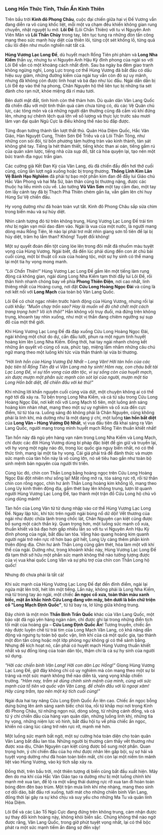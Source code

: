 ### Long Hồn Thức Tỉnh, Thần Ấn Kinh Thiên

Trên bầu trời **Kinh đô Phong Châu**, cuộc đại chiến giữa hai vị Đế Vương vẫn đang diễn ra vô cùng khốc liệt, mỗi một va chạm đều khiến không gian rung chuyển, nhật nguyệt lu mờ. **Lôi Đế** (Lôi Chấn Thiên) với tu vi Nguyên Anh Viên Mãn và **Lôi Thần Chùy** trong tay, liên tục tung ra những đòn tấn công mang theo sức mạnh hủy diệt của thiên lôi, từng cột sét khổng lồ, từng quả cầu lôi điện như muốn nghiền nát tất cả.

**Hùng Vương Lạc Long Đế**, dù huyết mạch Rồng Tiên phi phàm và **Long Nha Kiếm** thần uy, nhưng tu vi Nguyên Anh Hậu Kỳ đỉnh phong của ngài so với Lôi Đế vẫn có một khoảng cách nhất định. Sau ba ngày ba đêm giao tranh không ngừng nghỉ, Long Lực trong cơ thể Hùng Vương đã bắt đầu có dấu hiệu suy giảm, những đường kiếm của ngài tuy vẫn còn đó sự uy mãnh, nhưng đã không còn được linh hoạt và bá đạo như lúc đầu. Ngài dần dần bị Lôi Đế ép vào thế hạ phong, Chân Nguyên hộ thể liên tục bị những tia sét đánh cho rạn nứt, khóe miệng đã rỉ máu tươi.

Bên dưới mặt đất, tình hình còn thê thảm hơn. Dù quân dân Văn Lang Quốc đã chiến đấu với một tinh thần quả cảm chưa từng có, dù các Vệ Quân chủ lực, các tông môn và cả những người dân thường cũng đã cầm vũ khí đứng lên, nhưng sự chênh lệch quá lớn về số lượng và thực lực trước sáu mươi lăm vạn đại quân Ngũ Cực là điều không thể nào bù đắp được.

Từng đoạn tường thành lần lượt thất thủ. Quân Hỏa Diệm Quốc, Hắc Vân Giáo, Hàn Nguyệt Cung, Thiên Sơn Đế Triều và cả Lôi Thần Tông, như những con sói đói, từ bốn phương tám hướng tràn vào kinh thành, tàn sát không ghê tay. Tiếng la hét thảm thiết, tiếng khóc than ai oán, tiếng gầm rú của quân xâm lược, tiếng nhà cửa sụp đổ, tất cả hòa quyện lại, tạo nên một bức tranh địa ngục trần gian.

Các cường giả Kết Đan Kỳ của Văn Lang, dù đã chiến đấu đến hơi thở cuối cùng, cũng lần lượt ngã xuống hoặc bị trọng thương. **Thống Lĩnh Kim Lân Vệ Bành Hạo Nghiêm** đã phải tự bạo một phần kim đan để đẩy lui Giáo chủ Hắc Vân Phong và hai Ma Sứ, bản thân cũng bị thương nặng, được các thuộc hạ liều mình cứu về. Lão tướng **Vũ Vân Sơn** một tay cầm đao, một tay ôm lấy cánh tay đã bị Thạch Phá Thiên chém gần lìa, vẫn gầm lên chỉ huy Hùng Sư Vệ chiến đấu.

Hy vọng dường như đã hoàn toàn vụt tắt. Kinh đô Phong Châu sắp sửa chìm trong biển máu và sự hủy diệt.

Nhìn cảnh tượng đó từ trên không trung, Hùng Vương Lạc Long Đế trái tim như bị ngàn vạn mũi dao đâm vào. Ngài là vua của một nước, là người mang dòng máu Rồng Tiên, lẽ nào lại phải trơ mắt nhìn giang sơn tổ tiên để lại bị hủy diệt, trăm họ lầm than? Không! Tuyệt đối không!

Một sự quyết đoán đến tột cùng lóe lên trong đôi mắt đã nhuốm màu tuyệt vọng của Hùng Vương. Ngài biết, đã đến lúc phải dùng đến con át chủ bài cuối cùng, một bí thuật cổ xưa của hoàng tộc, một sự hy sinh có thể mang lại một tia hy vọng mong manh.

_"Lôi Chấn Thiên!"_ Hùng Vương Lạc Long Đế gầm lên một tiếng làm rung động cả không gian, ngài dùng Long Nha Kiếm tạm thời đẩy lui Lôi Đế, rồi thân hình nhanh chóng bay về phía **Phong Thiên Điện**, nơi cao nhất, linh thiêng nhất của Hoàng cung, nơi đặt **Cửu Long Hoàng Ngọc Đài** và cũng là nơi kết nối với **Long Mạch** của toàn bộ Văn Lang Quốc.

Lôi Đế có chút ngạc nhiên trước hành động của Hùng Vương, nhưng rồi lại cười khẩy: _"Muốn chạy trốn sao? Hay là muốn về đó chờ chết một cách trang trọng hơn? Vô ích thôi!"_ Hắn không vội truy đuổi, mà đứng trên không trung, khoanh tay nhìn xuống, như một vị thần đang chiêm ngưỡng sự sụp đổ của một thế giới.

Khi Hùng Vương Lạc Long Đế đã đáp xuống Cửu Long Hoàng Ngọc Đài, ngài không một chút do dự, cắn đầu lưỡi, phun ra một ngụm tinh huyết hoàng kim lên Long Nha Kiếm. Đồng thời, hai tay ngài nhanh chóng kết những ấn quyết vô cùng cổ xưa, phức tạp, miệng lẩm nhẩm những câu chú ngữ mang theo một luồng khí tức vừa thần thánh lại vừa bi thương.

_"Hỡi linh hồn của Hùng Vương Đệ Nhất – Long Vân! Hỡi tàn hồn của các bậc tiên tổ Rồng Tiên đã vì Văn Lang mà hy sinh! Hôm nay, con cháu bất tài Lạc Long Đế, vì sự tồn vong của dân tộc, vì sự sống còn của huyết mạch, xin được mượn một phần sức mạnh còn sót lại của người, mượn một tia Long Hồn bất diệt, để chiến đấu với kẻ thù!"_

Khi những lời khấn nguyện cuối cùng vừa dứt, một chuyện không ai có thể ngờ tới đã xảy ra. Từ bên trong Long Nha Kiếm, và cả từ sâu trong Cửu Long Hoàng Ngọc Đài, nơi kết nối với Long Mạch tổ tiên, một luồng ánh sáng hoàng kim nhàn nhạt, mang theo một sự uy nghiêm và cổ xưa đến cực điểm, từ từ tỏa ra. Luồng sáng đó không phải là Chân Nguyên, cũng không phải là linh khí, mà dường như là một dạng ý chí, một luồng **tàn hồn bất diệt** của **Long Vân – Hùng Vương Đệ Nhất**, vị vua đầu tiên đã khai sáng ra Văn Lang Quốc, người mang trong mình huyết mạch Rồng Tiên thuần khiết nhất!

Tàn hồn này đã ngủ yên hàng vạn năm trong Long Nha Kiếm và Long Mạch, chỉ được các đời Hùng Vương dùng bí pháp đặc biệt để gìn giữ và truyền lại, với hy vọng một ngày nào đó, trong lúc quốc gia nguy biến nhất, nó có thể thức tỉnh, mang lại một tia hy vọng. Cái giá phải trả để đánh thức và mượn sức mạnh của tàn hồn này là vô cùng lớn, nó sẽ tiêu hao gần như toàn bộ sinh mệnh bản nguyên của người thi triển.

Cùng lúc đó, chín con Thần Long bằng hoàng ngọc trên Cửu Long Hoàng Ngọc Đài đột nhiên như sống lại! Mắt rồng mở ra, tỏa sáng rực rỡ, rồi từ thân chín con rồng ngọc, chín hư ảnh Thần Long hoàng kim khổng lồ, mang theo Long Uy kinh thiên động địa, gầm thét bay lên không trung, lượn lờ quanh người Hùng Vương Lạc Long Đế, tạo thành một trận đồ Cửu Long hộ chủ vô cùng dũng mãnh!

Tàn hồn của Long Vân từ từ dung nhập vào cơ thể Hùng Vương Lạc Long Đế. Ngay lập tức, khí tức trên người ngài bùng nổ dữ dội! Vết thương của ngài như được chữa lành trong chốc lát, Chân Nguyên cạn kiệt cũng được bổ sung một cách thần kỳ. Quan trọng hơn, một luồng sức mạnh cổ xưa, thuần khiết và bá đạo hơn gấp nhiều lần so với tu vi Nguyên Anh Hậu Kỳ đỉnh phong của ngài, bắt đầu lan tỏa. Vầng hào quang hoàng kim quanh người ngài trở nên rực rỡ hơn bao giờ hết, Long Uy càng thêm phần kinh thiên động địa. Chín hư ảnh Thần Long cũng gầm thét, hòa làm một với khí thế của ngài. Dường như, trong khoảnh khắc này, Hùng Vương Lạc Long Đế đã tạm thời sở hữu một phần sức mạnh không thể nào tưởng tượng được của vị vua khai quốc Long Vân và sự phù trợ của chín con Thần Long hộ quốc!

Nhưng đó chưa phải là tất cả!

Khi sức mạnh của Hùng Vương Lạc Long Đế đạt đến đỉnh điểm, ngài lại ngửa mặt lên trời, hét lớn một tiếng. Lần này, không phải là Long Nha Kiếm, mà từ trong tay áo ngài, một chiếc **ấn ngọc cổ xưa, toàn thân màu xanh biếc, mặt ấn khắc hình Cửu Long đang vờn mây, bên dưới là bốn chữ triện cổ "Long Mạch Định Quốc"**, từ từ bay ra, lơ lửng giữa không trung.

Đây chính là một món **Thần Binh Trấn Quốc** khác của Văn Lang Quốc, một bảo vật đã ngủ yên hàng ngàn năm, chỉ được ghi lại trong những điển tịch tối mật của hoàng gia – **Cửu Long Định Quốc Ấn**! Tương truyền, chiếc ấn này được luyện chế từ trái tim của Long Mạch Văn Lang, có khả năng dẫn động và ngưng tụ toàn bộ quốc vận, linh khí của cả một quốc gia, tạo thành một đòn tấn công hoặc một lớp phòng ngự không gì có thể sánh bằng. Nhưng để kích hoạt nó, cần phải có huyết mạch Hùng Vương thuần khiết nhất và sự đồng lòng của toàn dân tộc, thậm chí là cả sự hy sinh của người sử dụng.

_"Hỡi các chiến binh Văn Lang! Hỡi con dân Lạc Hồng!"_ Giọng Hùng Vương Lạc Long Đế, giờ đây không chỉ có uy nghiêm mà còn mang theo một sự bi tráng và một sức mạnh không thể nào diễn tả, vang vọng khắp chiến trường. _"Hôm nay, trẫm sẽ dùng chính sinh mệnh của mình, cùng với sức mạnh của tổ tiên và quốc vận Văn Lang, để chiến đấu với lũ ngoại xâm! Hãy cùng trẫm, tạo nên một kỳ tích cuối cùng!"_

Ngài đưa hai tay nâng Cửu Long Định Quốc Ấn lên cao. Chiếc ấn ngọc bỗng dưng bừng lên ánh sáng xanh biếc chói lòa, rồi từ khắp mọi nơi trong Kinh đô Phong Châu, từ những ngọn núi, dòng sông, từ những cánh đồng, và cả từ ý chí chiến đấu của hàng vạn quân dân, những luồng linh khí, những tia hy vọng, những niệm lực vô hình, bắt đầu hội tụ về phía chiếc ấn ngọc, khiến nó càng lúc càng trở nên rực rỡ, mạnh mẽ hơn.

Một luồng sức mạnh bất ngờ, một sự cường hóa toàn diện cho toàn quân Văn Lang bắt đầu lan tỏa. Những người bị thương cảm thấy vết thương như được xoa dịu, Chân Nguyên cạn kiệt cũng được bổ sung một phần. Quan trọng hơn, ý chí chiến đấu của họ như được nhân lên gấp bội, sự sợ hãi và tuyệt vọng dường như đã hoàn toàn biến mất, chỉ còn lại một niềm tin mãnh liệt vào Hùng Vương, vào kỳ tích sắp xảy ra.

Đồng thời, trên bầu trời, một thiên tượng dị biến cũng bắt đầu xuất hiện. Mây đen do ma khí của Hắc Vân Giáo tạo ra dường như bị một luồng chính khí mạnh mẽ xua tan, để lộ ra một vầng thái dương rực rỡ xua tan đi hoàn toàn bóng đêm đên bao trùm. Một trận mưa linh khí nhẹ nhàng, mang theo sinh cơ dồi dào, bắt đầu rơi xuống, tưới mát cho những chiến binh Văn Lang, đồng thời lại gây ra sự khó chịu và suy yếu cho những Ma Tu và quân lính Hỏa Diệm.

Lôi Đế và các Lão Tổ Ngũ Cực đang đứng trên không trung, cảm nhận được sự thay đổi kinh hoàng này, không khỏi biến sắc. Chúng không thể nào ngờ được rằng, Văn Lang Quốc, trong giờ phút tuyệt vọng nhất, lại có thể bộc phát ra một sức mạnh tiềm ẩn đáng sợ đến vậy!
